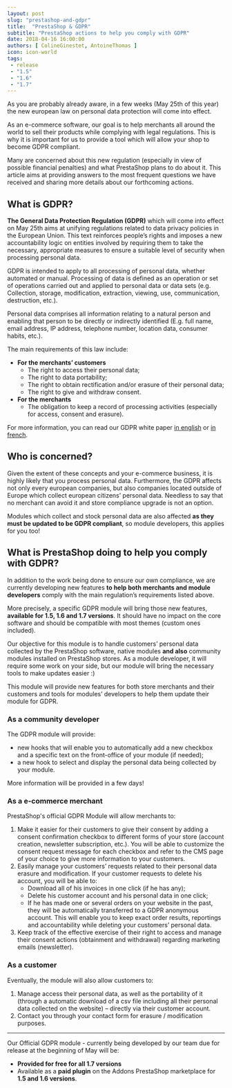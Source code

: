 ```yaml
---
layout: post
slug: "prestashop-and-gdpr"
title:  "PrestaShop & GDPR"
subtitle: "PrestaShop actions to help you comply with GDPR"
date: 2018-04-16 16:00:00
authors: [ ColineGinestet, AntoineThomas ]
icon: icon-world
tags:
 - release
 - "1.5"
 - "1.6"
 - "1.7"
---
```



As you are probably already aware, in a few weeks (May 25th of this year) the new european law on personal data protection will come into effect.

As an e-commerce software, our goal is to help merchants all around the world to sell their products while complying with legal regulations. This is why it is important for us to provide a tool which will allow your shop to become GDPR compliant.

Many are concerned about this new regulation (especially in view of possible financial penalties) and what PrestaShop plans to do about it. This article aims at providing answers to the most frequent questions we have received and sharing more details about our forthcoming actions.


## What is GDPR?

**The General Data Protection Regulation (GDPR)** which will come into effect on May 25th aims at unifying regulations related to data privacy policies in the European Union. This text reinforces people’s rights and imposes a new accountability logic on entities involved by requiring them to take the necessary, appropriate measures to ensure a suitable level of security when processing personal data.

GDPR is intended to apply to all processing of personal data, whether automated or manual. Processing of data is defined as an operation or set of operations carried out and applied to personal data or data sets (e.g. Collection, storage, modification, extraction, viewing, use, communication, destruction, etc.). 

Personal data comprises all information relating to a natural person and enabling that person to be directly or indirectly identified (E.g. full name, email address, IP address, telephone number, location data, consumer habits, etc.).

The main requirements of this law include:
<ul>
<li><b>For the merchants’ customers</b>
 <ul>
 <li>The right to access their personal data;</li>
 <li>The right to data portability;</li>
 <li>The right to obtain rectification and/or erasure of their personal data;</li>
 <li>The right to give and withdraw consent.</li>
 </ul></li>
<li><b>For the merchants</b>
 <ul>
 <li>The obligation to keep a record of processing activities (especially for access, consent and erasure).</li>
 </ul></li>
</ul>

For more information, you can read our GDPR white paper [in english](https://www.prestashop.com/en/system/files/filedepot/9/gdpr_whitepaper_prestashop_en.pdf) or [in french](https://www.prestashop.com/en/system/files/filedepot/9/rgpd_whitepaper_prestashop.pdf).


## Who is concerned?

Given the extent of these concepts and your e-commerce business, it is highly likely that you process personal data. Furthermore, the GDPR affects not only every european companies, but also companies located outside of Europe which collect european citizens’ personal data. Needless to say that no merchant can avoid it and store compliance upgrade is not an option. 

Modules which collect and stock personal data are also affected **as they must be updated to be GDPR compliant**, so module developers, this applies for you too!


## What is PrestaShop doing to help you comply with GDPR?

In addition to the work being done to ensure our own compliance, we are currently developing new features **to help both merchants and module developers** comply with the main regulation’s requirements listed above.

More precisely, a specific GDPR module will bring those new features, **available for 1.5, 1.6 and 1.7 versions**. It should have no impact on the core software and should be compatible with most themes (custom ones included).

Our objective for this module is to handle customers’ personal data collected by the PrestaShop software, native modules **and also** community modules installed on PrestaShop stores. As a module developer, it will require some work on your side, but our module will bring the necessary tools to make updates easier :) 
 
This module will provide new features for both store merchants and their customers and tools for modules’ developers to help them update their module for GDPR.

### As a community developer

The GDPR module will provide:
* new hooks that will enable you to automatically add a new checkbox and a specific text on the front-office of your module (if needed);
* a new hook to select and display the personal data being collected by your module. 

More information will be provided in a few days!

### As a e-commerce merchant

PrestaShop's official GDPR Module will allow merchants to:
<ol>
<li>Make it easier for their customers to give their consent by adding a consent confirmation checkbox to different forms of your store (account creation, newsletter subscription, etc.). You will be able to customize the consent request message for each checkbox and refer to the CMS page of your choice to give more information to your customers.</li>
<li>Easily manage your customers’ requests related to their personal data erasure and modification. If your customer requests to delete his account, you will be able to:
 <ul>
 <li>Download all of his invoices in one click (if he has any);</li>
 <li>Delete his customer account and his personal data in one click;</li>
 <li>If he has made one or several orders on your website in the past, they will be automatically transferred to a GDPR anonymous account. This will enable you to keep exact order results, reportings and accountability while deleting your customers’ personal data.</li>
 </ul></li>
<li>Keep track of the effective exercise of their right to access and manage their consent actions (obtainment and withdrawal) regarding marketing emails (newsletter).</li>
</ol>


### As a customer

Eventually, the module will also allow customers to: 
1. Manage access their personal data, as well as  the portability of it (through a automatic download of a csv file including all their personal data collected on the website) – directly via their customer account.
2. Contact you through your contact form for erasure / modification purposes.

<hr />

Our Official GDPR module - currently being developed by our team due for release at the beginning of May will be: 
* **Provided for free for all 1.7 versions**
* Available as a **paid plugin** on the Addons PrestaShop marketplace for **1.5 and 1.6 versions**.  
